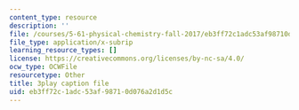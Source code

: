 ```yaml
---
content_type: resource
description: ''
file: /courses/5-61-physical-chemistry-fall-2017/eb3ff72c1adc53af98710d076a2d1d5c_Z0ALwCckM24.vtt
file_type: application/x-subrip
learning_resource_types: []
license: https://creativecommons.org/licenses/by-nc-sa/4.0/
ocw_type: OCWFile
resourcetype: Other
title: 3play caption file
uid: eb3ff72c-1adc-53af-9871-0d076a2d1d5c
---
```

